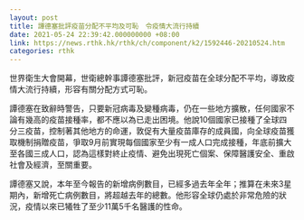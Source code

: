 ```yaml
---
layout: post
title: 譚德塞批評疫苗分配不平均及可恥　令疫情大流行持續
date: 2021-05-24 22:39:42.000000000 +08:00
link: https://news.rthk.hk/rthk/ch/component/k2/1592446-20210524.htm
categories: rthk
---
```


世界衛生大會開幕，世衛總幹事譚德塞批評，新冠疫苗在全球分配不平均，導致疫情大流行持續，形容有關分配方式可恥。

譚德塞在致辭時警告，只要新冠病毒及變種病毒，仍在一些地方擴散，任何國家不論有幾高的疫苗接種率，都不應以為已走出困境。他說10個國家已接種了全球四分三疫苗，控制著其他地方的命運，敦促有大量疫苗庫存的成員國，向全球疫苗獲取機制捐贈疫苗，爭取9月前實現每個國家至少有一成人口完成接種，年底前擴大至各國三成人口，認為這樣對終止疫情、避免出現死亡個案、保障醫護安全、重啟社會及經濟，至關重要。

譚德塞又說，本年至今報告的新增病例數目，已經多過去年全年；推算在未來3星期內，新增死亡病例數目，將超越去年的總數。他形容全球仍處於非常危險的狀況，疫情以來已犧牲了至少11萬5千名醫護的性命。
